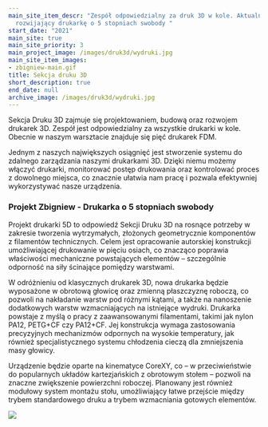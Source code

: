 ```yaml
---
main_site_item_descr: "Zespół odpowiedzialny za druk 3D w kole. Aktualnie
  rozwijający drukarkę o 5 stopniach swobody "
start_date: "2021"
main_site: true
main_site_priority: 3
main_project_image: /images/druk3d/wydruki.jpg
main_site_item_images: 
- zbigniew-main.gif
title: Sekcja druku 3D
short_description: true
end_date: null
archive_image: /images/druk3d/wydruki.jpg
---
```

Sekcja Druku 3D zajmuje się projektowaniem, budową oraz rozwojem drukarek 3D. Zespół jest odpowiedzialny za wszystkie drukarki w kole. Obecnie w naszym warsztacie znajduje się pięć drukarek FDM.

Jednym z naszych największych osiągnięć jest stworzenie systemu do zdalnego zarządzania naszymi drukarkami 3D. Dzięki niemu możemy włączyć drukarki, monitorować postęp drukowania oraz kontrolować proces z dowolnego miejsca, co znacznie ułatwia nam pracę i pozwala efektywniej wykorzystywać nasze urządzenia.



### Projekt Zbigniew - Drukarka o 5 stopniach swobody

Projekt drukarki 5D to odpowiedź Sekcji Druku 3D na rosnące potrzeby w zakresie tworzenia wytrzymałych, złożonych geometrycznie komponentów z filamentów technicznych. Celem jest opracowanie autorskiej konstrukcji umożliwiającej drukowanie w pięciu osiach, co znacząco poprawia właściwości mechaniczne powstających elementów – szczególnie odporność na siły ścinające pomiędzy warstwami.

W odróżnieniu od klasycznych drukarek 3D, nowa drukarka będzie wyposażone w obrotową głowicę oraz zmienną płaszczyznę roboczą, co pozwoli na nakładanie warstw pod różnymi kątami, a także na nanoszenie dodatkowych warstw wzmacniających na istniejące wydruki. Drukarka powstaje z myślą o pracy z zaawansowanymi filamentami, takimi jak nylon PA12, PETG+CF czy PA12+CF. Jej konstrukcja wymaga zastosowania precyzyjnych mechanizmów odpornych na wysokie temperatury, jak również specjalistycznego systemu chłodzenia cieczą dla zmniejszenia masy głowicy.

Urządzenie będzie oparte na kinematyce CoreXY, co – w przeciwieństwie do popularnych układów kartezjańskich z obrotowym stołem – pozwoli na znaczne zwiększenie powierzchni roboczej. Planowany jest również modułowy system montażu stołu, umożliwiający łatwe przejście między trybem standardowego druku a trybem wzmacniania gotowych elementów.



![](/images/druk3d/zbigniew.gif)
